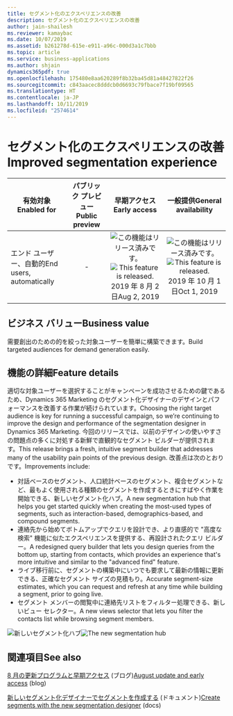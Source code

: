 ```yaml
---
title: セグメント化のエクスペリエンスの改善
description: セグメント化のエクスペリエンスの改善
author: jain-shailesh
ms.reviewer: kamaybac
ms.date: 10/07/2019
ms.assetid: b261278d-615e-e911-a96c-000d3a1c7bbb
ms.topic: article
ms.service: business-applications
ms.author: shjain
dynamics365pdf: true
ms.openlocfilehash: 175480e8aa620289f8b32ba45d81a48427822f26
ms.sourcegitcommit: c843aacec8dddcb0d6693c79fbace7f19bf09565
ms.translationtype: HT
ms.contentlocale: ja-JP
ms.lasthandoff: 10/11/2019
ms.locfileid: "2574614"
---
```

# <a name="improved-segmentation-experience"></a><span data-ttu-id="e7863-103">セグメント化のエクスペリエンスの改善</span><span class="sxs-lookup"><span data-stu-id="e7863-103">Improved segmentation experience</span></span>


| <span data-ttu-id="e7863-104">有効対象</span><span class="sxs-lookup"><span data-stu-id="e7863-104">Enabled for</span></span>    |  <span data-ttu-id="e7863-105">パブリック プレビュー</span><span class="sxs-lookup"><span data-stu-id="e7863-105">Public preview</span></span> | <span data-ttu-id="e7863-106">早期アクセス</span><span class="sxs-lookup"><span data-stu-id="e7863-106">Early access</span></span> | <span data-ttu-id="e7863-107">一般提供</span><span class="sxs-lookup"><span data-stu-id="e7863-107">General availability</span></span> | 
| ---------- | :----------: |:----------: |:----------: |
|<span data-ttu-id="e7863-108">エンド ユーザー、自動的</span><span class="sxs-lookup"><span data-stu-id="e7863-108">End users, automatically</span></span>|-|<span data-ttu-id="e7863-109">![この機能はリリース済みです。](/dynamics365-release-plan/media/green-checkmark.png "この機能はリリース済みです。")</span><span class="sxs-lookup"><span data-stu-id="e7863-109">![This feature is released.](/dynamics365-release-plan/media/green-checkmark.png "This feature is released.")</span></span> <span data-ttu-id="e7863-110">2019 年 8 月 2 日</span><span class="sxs-lookup"><span data-stu-id="e7863-110">Aug 2, 2019</span></span>| <span data-ttu-id="e7863-111">![この機能はリリース済みです。](/dynamics365-release-plan/media/green-checkmark.png "この機能はリリース済みです。")</span><span class="sxs-lookup"><span data-stu-id="e7863-111">![This feature is released.](/dynamics365-release-plan/media/green-checkmark.png "This feature is released.")</span></span> <span data-ttu-id="e7863-112">2019 年 10 月 1 日</span><span class="sxs-lookup"><span data-stu-id="e7863-112">Oct 1, 2019</span></span>|


## <a name="business-value"></a><span data-ttu-id="e7863-113">ビジネス バリュー</span><span class="sxs-lookup"><span data-stu-id="e7863-113">Business value</span></span>
<!-- bv start -->
<span data-ttu-id="e7863-114">需要創出のための的を絞った対象ユーザーを簡単に構築できます。</span><span class="sxs-lookup"><span data-stu-id="e7863-114">Build targeted audiences for demand generation easily.</span></span>
<!-- bv end -->



## <a name="feature-details"></a><span data-ttu-id="e7863-115">機能の詳細</span><span class="sxs-lookup"><span data-stu-id="e7863-115">Feature details</span></span>
<!--feature detail start -->
<span data-ttu-id="e7863-116">適切な対象ユーザーを選択することがキャンペーンを成功させるための鍵であるため、Dynamics 365 Marketing のセグメント化デザイナーのデザインとパフォーマンスを改善する作業が続けられています。</span><span class="sxs-lookup"><span data-stu-id="e7863-116">Choosing the right target audience is key for running a successful campaign, so we’re continuing to improve the design and performance of the segmentation designer in Dynamics 365 Marketing.</span></span> <span data-ttu-id="e7863-117">今回のリリースでは、以前のデザインの使いやすさの問題点の多くに対処する新鮮で直観的なセグメント ビルダーが提供されます。</span><span class="sxs-lookup"><span data-stu-id="e7863-117">This release brings a fresh, intuitive segment builder that addresses many of the usability pain points of the previous design.</span></span> <span data-ttu-id="e7863-118">改善点は次のとおりです。</span><span class="sxs-lookup"><span data-stu-id="e7863-118">Improvements include:</span></span>

- <span data-ttu-id="e7863-119">対話ベースのセグメント、人口統計ベースのセグメント、複合セグメントなど、最もよく使用される種類のセグメントを作成するときにすばやく作業を開始できる、新しいセグメント化ハブ。</span><span class="sxs-lookup"><span data-stu-id="e7863-119">A new segmentation hub that helps you get started quickly when creating the most-used types of segments, such as interaction-based, demographics-based, and compound segments.</span></span>
- <span data-ttu-id="e7863-120">連絡先から始めてボトムアップでクエリを設計でき、より直感的で "高度な検索" 機能に似たエクスペリエンスを提供する、再設計されたクエリ ビルダー。</span><span class="sxs-lookup"><span data-stu-id="e7863-120">A redesigned query builder that lets you design queries from the bottom up, starting from contacts, which provides an experience that's more intuitive and similar to the "advanced find" feature.</span></span>
- <span data-ttu-id="e7863-121">ライブ移行前に、セグメントの構築中にいつでも要求して最新の情報に更新できる、正確なセグメント サイズの見積もり。</span><span class="sxs-lookup"><span data-stu-id="e7863-121">Accurate segment-size estimates, which you can request and refresh at any time while building a segment, prior to going live.</span></span>
- <span data-ttu-id="e7863-122">セグメント メンバーの閲覧中に連絡先リストをフィルター処理できる、新しいビュー セレクター。</span><span class="sxs-lookup"><span data-stu-id="e7863-122">A new views selector that lets you filter the contacts list while browsing segment members.</span></span>

<span data-ttu-id="e7863-123">![新しいセグメント化ハブ](media/segment-hero.jpg "新しいセグメント化ハブ")</span><span class="sxs-lookup"><span data-stu-id="e7863-123">![The new segmentation hub](media/segment-hero.jpg "The new segmentation hub")</span></span>
<!--feature detail end -->










## <a name="see-also"></a><span data-ttu-id="e7863-124">関連項目</span><span class="sxs-lookup"><span data-stu-id="e7863-124">See also</span></span>

<span data-ttu-id="e7863-125">[8 月の更新プログラムと早期アクセス](https://cloudblogs.microsoft.com/dynamics365/it/2019/08/03/dynamics-365-for-marketing-august-update-and-early-access-are-rolling-out-now/) (ブログ)</span><span class="sxs-lookup"><span data-stu-id="e7863-125">[August update and early access](https://cloudblogs.microsoft.com/dynamics365/it/2019/08/03/dynamics-365-for-marketing-august-update-and-early-access-are-rolling-out-now/) (blog)</span></span>

<span data-ttu-id="e7863-126">[新しいセグメント化デザイナーでセグメントを作成する](https://docs.microsoft.com/dynamics365/customer-engagement/marketing/new-segment-designer) (ドキュメント)</span><span class="sxs-lookup"><span data-stu-id="e7863-126">[Create segments with the new segmentation designer](https://docs.microsoft.com/dynamics365/customer-engagement/marketing/new-segment-designer) (docs)</span></span>
